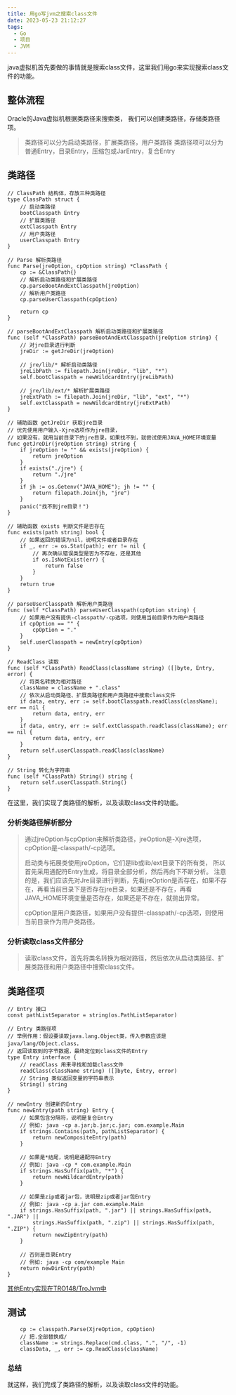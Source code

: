 ```yaml
---
title: 用go写jvm之搜索class文件
date: 2023-05-23 21:12:27
tags:
  - Go
  - 项目
  - JVM
---
```

java虚拟机首先要做的事情就是搜索class文件，这里我们用go来实现搜索class文件的功能。
<!-- more -->
## 整体流程
Oracle的Java虚拟机根据类路径来搜索类，
我们可以创建类路径，存储类路径项。

> 类路径可以分为启动类路径，扩展类路径，用户类路径
> 类路径项可以分为普通Entry，目录Entry，压缩包或JarEntry，复合Entry

## 类路径
````Golang
// ClassPath 结构体，存放三种类路径
type ClassPath struct {
	// 启动类路径
	bootClasspath Entry
	// 扩展类路径
	extClasspath Entry
	// 用户类路径
	userClasspath Entry
}

// Parse 解析类路径
func Parse(jreOption, cpOption string) *ClassPath {
	cp := &ClassPath{}
	// 解析启动类路径和扩展类路径
	cp.parseBootAndExtClasspath(jreOption)
	// 解析用户类路径
	cp.parseUserClasspath(cpOption)

	return cp
}

// parseBootAndExtClasspath 解析启动类路径和扩展类路径
func (self *ClassPath) parseBootAndExtClasspath(jreOption string) {
	// 对jre目录进行判断
	jreDir := getJreDir(jreOption)

	// jre/lib/* 解析启动类路径
	jreLibPath := filepath.Join(jreDir, "lib", "*")
	self.bootClasspath = newWildcardEntry(jreLibPath)

	// jre/lib/ext/* 解析扩展类路径
	jreExtPath := filepath.Join(jreDir, "lib", "ext", "*")
	self.extClasspath = newWildcardEntry(jreExtPath)
}

// 辅助函数 getJreDir 获取jre目录
// 优先使用用户输入-Xjre选项作为jre目录，
// 如果没有，就用当前目录下的jre目录，如果找不到，就尝试使用JAVA_HOME环境变量
func getJreDir(jreOption string) string {
	if jreOption != "" && exists(jreOption) {
		return jreOption
	}
	if exists("./jre") {
		return "./jre"
	}
	if jh := os.Getenv("JAVA_HOME"); jh != "" {
		return filepath.Join(jh, "jre")
	}
	panic("找不到jre目录！")
}

// 辅助函数 exists 判断文件是否存在
func exists(path string) bool {
	// 如果返回的错误为nil，说明文件或者目录存在
	if _, err := os.Stat(path); err != nil {
		// 再次确认错误类型是否为不存在，还是其他
		if os.IsNotExist(err) {
			return false
		}
	}
	return true
}

// parseUserClasspath 解析用户类路径
func (self *ClassPath) parseUserClasspath(cpOption string) {
	// 如果用户没有提供-classpath/-cp选项，则使用当前目录作为用户类路径
	if cpOption == "" {
		cpOption = "."
	}
	self.userClasspath = newEntry(cpOption)
}

// ReadClass 读取
func (self *ClassPath) ReadClass(className string) ([]byte, Entry, error) {
	// 将类名转换为相对路径
	className = className + ".class"
	// 依次从启动类路径、扩展类路径和用户类路径中搜索class文件
	if data, entry, err := self.bootClasspath.readClass(className); err == nil {
		return data, entry, err
	}
	if data, entry, err := self.extClasspath.readClass(className); err == nil {
		return data, entry, err
	}
	return self.userClasspath.readClass(className)
}

// String 转化为字符串
func (self *ClassPath) String() string {
	return self.userClasspath.String()
}
````
在这里，我们实现了类路径的解析，以及读取class文件的功能。

### 分析类路径解析部分
> 通过jreOption与cpOption来解析类路径，jreOption是-Xjre选项，cpOption是-classpath/-cp选项。
> 
> 启动类与拓展类使用jreOption，它们是lib或lib/ext目录下的所有类，
> 所以首先采用通配符Entry生成，将目录全部分析，然后再向下不断分析。
> 注意的是，我们应该先对Jre目录进行判断，先看jreOption是否存在，如果不存在，再看当前目录下是否存在jre目录，如果还是不存在，再看JAVA_HOME环境变量是否存在，如果还是不存在，就抛出异常。
> 
> cpOption是用户类路径，如果用户没有提供-classpath/-cp选项，则使用当前目录作为用户类路径。

### 分析读取class文件部分
> 读取class文件，首先将类名转换为相对路径，然后依次从启动类路径、扩展类路径和用户类路径中搜索class文件。

## 类路径项
````Golang
// Entry 接口
const pathListSeparator = string(os.PathListSeparator)

// Entry 类路径项
// 举例作用：假设要读取java.lang.Object类，传入参数应该是java/lang/Object.class，
// 返回读取到的字节数据，最终定位到class文件的Entry
type Entry interface {
	// readClass 用来寻找和加载class文件
	readClass(className string) ([]byte, Entry, error)
	// String 类似返回变量的字符串表示
	String() string
}

// newEntry 创建新的Entry
func newEntry(path string) Entry {
	// 如果包含分隔符，说明是复合Entry
	// 例如: java -cp a.jar;b.jar;c.jar; com.example.Main
	if strings.Contains(path, pathListSeparator) {
		return newCompositeEntry(path)
	}

	// 如果是*结尾，说明是通配符Entry
	// 例如: java -cp * com.example.Main
	if strings.HasSuffix(path, "*") {
		return newWildcardEntry(path)
	}

	// 如果是zip或者jar包，说明是zip或者jar包Entry
	// 例如: java -cp a.jar com.example.Main
	if strings.HasSuffix(path, ".jar") || strings.HasSuffix(path, ".JAR") ||
		strings.HasSuffix(path, ".zip") || strings.HasSuffix(path, ".ZIP") {
		return newZipEntry(path)
	}

	// 否则是目录Entry
	// 例如: java -cp com/example Main
	return newDirEntry(path)
}
````
[其他Entry实现在TRO148/TroJvm中](https://github.com/TRO148/TroJvm/tree/master/go/src/jvmgo/classpath)

## 测试
````Golang
    cp := classpath.Parse(XjreOption, cpOption)
	// 把.全部替换成/
	className := strings.Replace(cmd.class, ".", "/", -1)
	classData, _, err := cp.ReadClass(className)
````

### 总结
就这样，我们完成了类路径的解析，以及读取class文件的功能。
